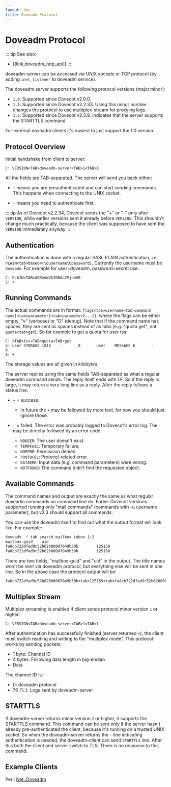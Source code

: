 ```yaml
---
layout: doc
title: Doveadm Protocol
---
```


# Doveadm Protocol

::: tip
See also:
* [[link,doveadm_http_api]].
:::

doveadm-server can be accessed via UNIX sockets or TCP protocol (by
adding `inet_listener` to doveadm service).

The doveadm server supports the following protocol versions (major.minor):

* `1.0`: Supported since Dovecot v2.0.0.
* `1.1`: Supported since Dovecot v2.2.33. Using this minor number changes
  the protocol to use multiplex-stream for proxying logs.
* `1.2`: Supported since Dovecot v2.3.9. Indicates that the server supports
  the STARTTLS command.

For external doveadm clients it's easiest to just support the 1.0 version.

## Protocol Overview

Initial handshake from client to server:

```
C: VERSION<TAB>doveadm-server<TAB>1<TAB>0
```

All the fields are TAB-separated. The server will send you back either:

- `+` means you are preauthenticated and can start sending commands.
  This happens when connecting to the UNIX socket.

- `-` means you need to authenticate first.

::: tip
As of Dovecot v2.2.34, Dovecot sends the "+" or "-" only after `VERSION`,
while earlier versions sent it already before `VERSION`. This shouldn't
change much practically, because the client was supposed to have sent the
`VERSION` immediately anyway.
:::

## Authentication

The authentication is done with a regular SASL PLAIN authentication,
i.e. `PLAIN<tab>base64(\0username\0password)`. Currently the username
must be `doveadm`. For example for user=doveadm, password=secret use:

```
C: PLAIN<TAB>AGRvdmVhZG0Ac2VjcmV0
S: +
```

## Running Commands

The actual commands are in format: `flags<tab>username<tab>command
name[<tab>parameter[<tab>parameter2...]]`, where the flags can be either
empty, "v" (verbose) or "D" (debug). Note that if the command name has
spaces, they are sent as spaces instead of as tabs (e.g. "quota get",
not `quota<tab>get`). So for example to get a quota for user tss:

```
C: <TAB>tss<TAB>quota<TAB>get
S: user STORAGE 1814    -       0       user    MESSAGE 6       -       0
S: +
```

The storage values are all given in kilobytes.

The server replies using the same fields TAB-separated as what a regular
doveadm command sends. The reply itself ends with LF. So if the reply is
large, it may return a very long line as a reply. After the reply
follows a status line:

- `+` = success.

  - In future the `+` may be followed by more text, for now you should
    just ignore those.

- `-` = failed. The error was probably logged to Dovecot's error log.
  The `-` may be directly followed by an error code:

  - `NOUSER`: The user doesn't exist.
  - `TEMPFAIL`: Temporary failure.
  - `NOPERM`: Permission denied.
  - `PROTOCOL`: Protocol-related error.
  - `DATAERR`: Input data (e.g. command parameters) were wrong.
  - `NOTFOUND`: The command didn't find the requested object.

## Available Commands

The command names and output are exactly the same as what regular
doveadm commands on command line do. Earlier Dovecot versions supported
running only "mail commands" (commands with -u username parameter), but
v2.3 should support all commands.

You can use the doveadm itself to find out what the output format will
look like. For example:

```sh
doveadm -f tab search mailbox inbox 1:2
mailbox-guid    uid
fa8cb722dfad9c52b62600007049b30b        125159
fa8cb722dfad9c52b62600007049b30b        125160
```

There are two fields, "mailbox-guid" and "uid" in the output. The title
names won't be sent via doveadm protocol, but everything else will be
sent in one line. So in the above case the protocol output will be:

```
fa8cb722dfad9c52b62600007049b30b<tab>125159<tab>fa8cb722dfad9c52b62600007049b30b<tab>125160
```

## Multiplex Stream

Multiplex streaming is enabled if client sends protocol minor version `1`
or higher:

```
C: VERSION<TAB>doveadm-server<TAB>1<TAB>1
```

After authentication has successfully finished (server returned `+`), the
client must switch reading and writing to the "multiplex mode". This protocol
works by sending packets:

* 1 byte: Channel ID
* 4 bytes: Following data length in big-endian
* Data

The channel ID is:

* 0: doveadm protocol
* 76 ('L'): Logs sent by doveadm-server

## STARTTLS

If doveadm-server returns minor version `2` or higher, it supports the
STARTTLS command. This command can be sent only if the server hasn't already
pre-authenticated the client, because it's running on a trusted UNIX socket.
So when the doveadm-server returns the `-` line indicating authentication is
needed, the doveadm-client can send `STARTTLS` line. After this both the
client and server switch to TLS. There is no response to this command.

## Example Clients

Perl: [Net::Doveadm](https://metacpan.org/pod/Net::Doveadm)

